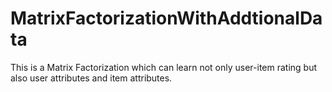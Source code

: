 # MatrixFactorizationWithAddtionalData
This is a Matrix Factorization which can learn not only user-item rating but also user attributes and item attributes.
